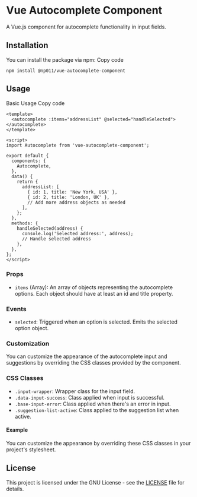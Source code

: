 # Vue Autocomplete Component

A Vue.js component for autocomplete functionality in input fields.

## Installation

You can install the package via npm:
Copy code

```
npm install @np011/vue-autocomplete-component
```

## Usage

Basic Usage
Copy code

```
<template>
  <autocomplete :items="addressList" @selected="handleSelected"></autocomplete>
</template>

<script>
import Autocomplete from 'vue-autocomplete-component';

export default {
  components: {
    Autocomplete,
  },
  data() {
    return {
      addressList: [
        { id: 1, title: 'New York, USA' },
        { id: 2, title: 'London, UK' },
        // Add more address objects as needed
      ],
    };
  },
  methods: {
    handleSelected(address) {
      console.log('Selected address:', address);
      // Handle selected address
    },
  },
};
</script>
```

### Props

- `items` (Array): An array of objects representing the autocomplete options. Each object should have at least an id and title property.

### Events

- `selected`: Triggered when an option is selected. Emits the selected option object.

### Customization

You can customize the appearance of the autocomplete input and suggestions by overriding the CSS classes provided by the component.

### CSS Classes

- `.input-wrapper`: Wrapper class for the input field.
- `.data-input-success`: Class applied when input is successful.
- `.base-input-error`: Class applied when there's an error in input.
- `.suggestion-list-active`: Class applied to the suggestion list when active.

#### Example

You can customize the appearance by overriding these CSS classes in your project's stylesheet.

## License

This project is licensed under the GNU License - see the [LICENSE](https://github.com/Regis011/vue-best-autocomplete/blob/main/LICENSE) file for details.
